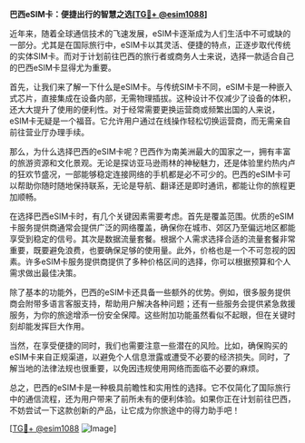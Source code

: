 **巴西eSIM卡：便捷出行的智慧之选[[TG💪+ @esim1088](https://t.me/s/esim1088)]**

近年来，随着全球通信技术的飞速发展，eSIM卡逐渐成为人们生活中不可或缺的一部分。尤其是在国际旅行中，eSIM卡以其灵活、便捷的特点，正逐步取代传统的实体SIM卡。而对于计划前往巴西的旅行者或商务人士来说，选择一款适合自己的巴西eSIM卡显得尤为重要。

首先，让我们来了解一下什么是eSIM卡。与传统SIM卡不同，eSIM卡是一种嵌入式芯片，直接集成在设备内部，无需物理插拔。这种设计不仅减少了设备的体积，还大大提升了使用的便利性。对于经常需要更换运营商或频繁出国的人来说，eSIM卡无疑是一个福音。它允许用户通过在线操作轻松切换运营商，而无需亲自前往营业厅办理手续。

那么，为什么选择巴西的eSIM卡呢？巴西作为南美洲最大的国家之一，拥有丰富的旅游资源和文化景观。无论是探访亚马逊雨林的神秘魅力，还是体验里约热内卢的狂欢节盛况，一部能够稳定连接网络的手机都是必不可少的。巴西的eSIM卡可以帮助你随时随地保持联系，无论是导航、翻译还是即时通讯，都能让你的旅程更加顺畅。

在选择巴西eSIM卡时，有几个关键因素需要考虑。首先是覆盖范围。优质的eSIM卡服务提供商通常会提供广泛的网络覆盖，确保你在城市、郊区乃至偏远地区都能享受到稳定的信号。其次是数据流量套餐。根据个人需求选择合适的流量套餐非常重要，既要避免浪费，也要确保足够的使用量。此外，价格也是一个不可忽视的因素。许多eSIM卡服务提供商提供了多种价格区间的选择，你可以根据预算和个人需求做出最佳决策。

除了基本的功能外，巴西的eSIM卡还具备一些额外的优势。例如，很多服务提供商会附带多语言客服支持，帮助用户解决各种问题；还有一些服务会提供紧急救援服务，为你的旅途增添一份安全保障。这些附加功能虽然看似不起眼，但在关键时刻却能发挥巨大作用。

当然，在享受便捷的同时，我们也需要注意一些潜在的风险。比如，确保购买的eSIM卡来自正规渠道，以避免个人信息泄露或遭受不必要的经济损失。同时，了解当地的法律法规也很重要，以免因违规使用网络而面临不必要的麻烦。

总之，巴西的eSIM卡是一种极具前瞻性和实用性的选择。它不仅简化了国际旅行中的通信流程，还为用户带来了前所未有的便利体验。如果你正在计划前往巴西，不妨尝试一下这款创新的产品，让它成为你旅途中的得力助手吧！

[[TG💪+ @esim1088](https://t.me/s/esim1088) ![Image](https://i.postimg.cc/4NQfJmqS/Snipaste-2025-05-13-00-14-12.png)]